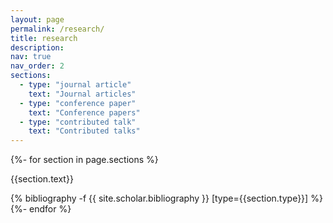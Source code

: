```yaml
---
layout: page
permalink: /research/
title: research
description: 
nav: true
nav_order: 2
sections:
  - type: "journal article"
    text: "Journal articles"
  - type: "conference paper"
    text: "Conference papers"
  - type: "contributed talk"
    text: "Contributed talks"
---
```

<!-- _pages/publications.md -->

<div class="publications">
    {%- for section in page.sections %}
        <a id="{{section.text}}"></a>
        <p class="bibtitle">{{section.text}}</p>
        {% bibliography -f {{ site.scholar.bibliography }} [type={{section.type}}] %}
    {%- endfor %}
  
<!-- <div class="publications">
  {%- for category in page.display_categories %}
  <h2 class="category">{{ category }}</h2>
    {% bibliography -f {{ site.scholar.bibliography }} %} -->

</div>

